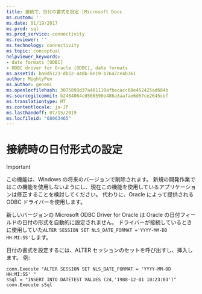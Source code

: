 ```yaml
---
title: 接続で、日付の書式を設定 |Microsoft Docs
ms.custom: ''
ms.date: 01/19/2017
ms.prod: sql
ms.prod_service: connectivity
ms.reviewer: ''
ms.technology: connectivity
ms.topic: conceptual
helpviewer_keywords:
- date formats [ODBC]
- ODBC driver for Oracle [ODBC], date formats
ms.assetid: ba0d5123-db52-448b-8e19-b7647ce4b361
author: MightyPen
ms.author: genemi
ms.openlocfilehash: 3075893d37a401110afbecacc68e452425ad684b
ms.sourcegitcommit: b2464064c0566590e486a3aafae6d67ce2645cef
ms.translationtype: MT
ms.contentlocale: ja-JP
ms.lasthandoff: 07/15/2019
ms.locfileid: "68063465"
---
```

# <a name="setting-the-date-format-on-connection"></a>接続時の日付形式の設定
> [!IMPORTANT]  
>  この機能は、Windows の将来のバージョンで削除されます。 新規の開発作業ではこの機能を使用しないようにし、現在この機能を使用しているアプリケーションは修正することを検討してください。 代わりに、Oracle によって提供される ODBC ドライバーを使用します。  
  
 新しいバージョンの Microsoft ODBC Driver for Oracle は Oracle の日付フィールドの日付の形式を自動的に設定されません。 ドライバーが接続しているときに使用していた`ALTER SESSION SET NLS_DATE_FORMAT ='YYYY-MM-DD HH:MI:SS'`します。  
  
 日付の書式を設定するには、ALTER セッションのセットを呼び出すし、挿入します。 例:  
  
```  
conn.Execute "ALTER SESSION SET NLS_DATE_FORMAT = 'YYYY-MM-DD HH:MI:SS' "  
sSql = "INSERT INTO DATETEST VALUES (24,'1988-12-01 10:23:03')"  
conn.Execute sSql  
```
